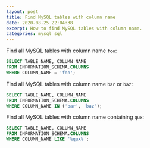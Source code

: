 ```yaml
---
layout: post
title: Find MySQL tables with column name
date: 2020-08-25 22:04:38
excerpt: How to find MySQL tables with column name.
categories: mysql sql
---
```


Find all MySQL tables with column name `foo`:

```sql
SELECT TABLE_NAME, COLUMN_NAME
FROM INFORMATION_SCHEMA.COLUMNS
WHERE COLUMN_NAME = 'foo';
```

Find all MySQL tables with column name `bar` or `baz`:

```sql
SELECT TABLE_NAME, COLUMN_NAME
FROM INFORMATION_SCHEMA.COLUMNS
WHERE COLUMN_NAME IN ('bar', 'baz');
```

Find all MySQL tables with column name containing `qux`:

```sql
SELECT TABLE_NAME, COLUMN_NAME
FROM INFORMATION_SCHEMA.COLUMNS
WHERE COLUMN_NAME LIKE '%qux%';
```
